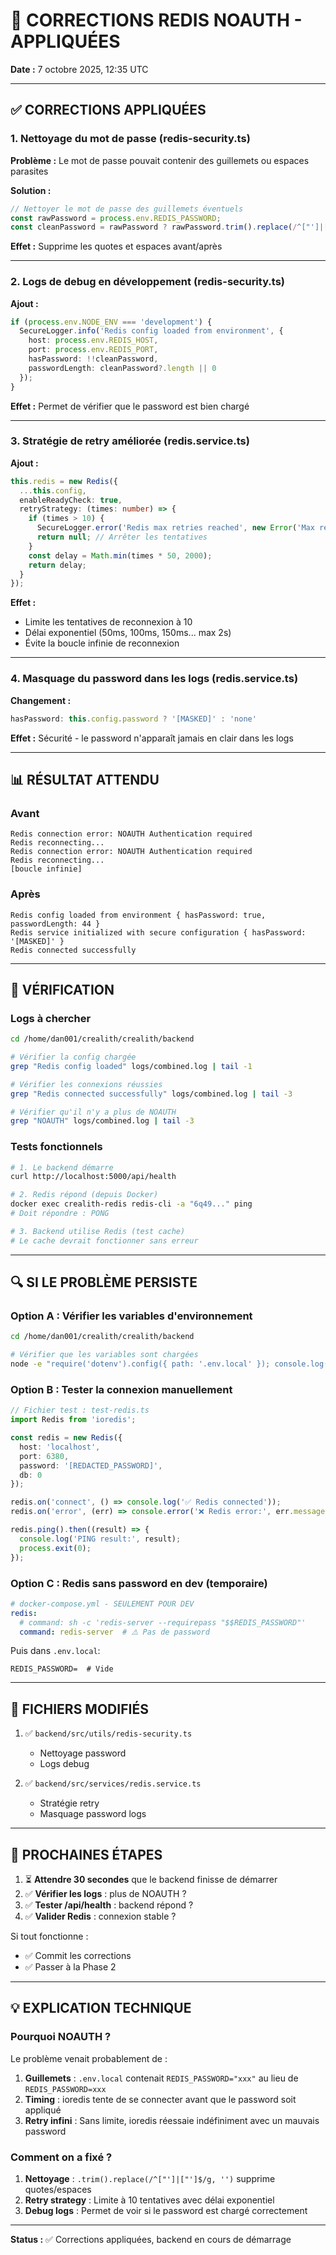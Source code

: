 # 🔧 CORRECTIONS REDIS NOAUTH - APPLIQUÉES

**Date :** 7 octobre 2025, 12:35 UTC

---

## ✅ CORRECTIONS APPLIQUÉES

### 1. Nettoyage du mot de passe (redis-security.ts)

**Problème :** Le mot de passe pouvait contenir des guillemets ou espaces parasites

**Solution :**
```typescript
// Nettoyer le mot de passe des guillemets éventuels
const rawPassword = process.env.REDIS_PASSWORD;
const cleanPassword = rawPassword ? rawPassword.trim().replace(/^["']|["']$/g, '') : undefined;
```

**Effet :** Supprime les quotes et espaces avant/après

---

### 2. Logs de debug en développement (redis-security.ts)

**Ajout :**
```typescript
if (process.env.NODE_ENV === 'development') {
  SecureLogger.info('Redis config loaded from environment', {
    host: process.env.REDIS_HOST,
    port: process.env.REDIS_PORT,
    hasPassword: !!cleanPassword,
    passwordLength: cleanPassword?.length || 0
  });
}
```

**Effet :** Permet de vérifier que le password est bien chargé

---

### 3. Stratégie de retry améliorée (redis.service.ts)

**Ajout :**
```typescript
this.redis = new Redis({
  ...this.config,
  enableReadyCheck: true,
  retryStrategy: (times: number) => {
    if (times > 10) {
      SecureLogger.error('Redis max retries reached', new Error('Max retries'));
      return null; // Arrêter les tentatives
    }
    const delay = Math.min(times * 50, 2000);
    return delay;
  }
});
```

**Effet :** 
- Limite les tentatives de reconnexion à 10
- Délai exponentiel (50ms, 100ms, 150ms... max 2s)
- Évite la boucle infinie de reconnexion

---

### 4. Masquage du password dans les logs (redis.service.ts)

**Changement :**
```typescript
hasPassword: this.config.password ? '[MASKED]' : 'none'
```

**Effet :** Sécurité - le password n'apparaît jamais en clair dans les logs

---

## 📊 RÉSULTAT ATTENDU

### Avant
```
Redis connection error: NOAUTH Authentication required
Redis reconnecting...
Redis connection error: NOAUTH Authentication required
Redis reconnecting...
[boucle infinie]
```

### Après  
```
Redis config loaded from environment { hasPassword: true, passwordLength: 44 }
Redis service initialized with secure configuration { hasPassword: '[MASKED]' }
Redis connected successfully
```

---

## 🧪 VÉRIFICATION

### Logs à chercher
```bash
cd /home/dan001/crealith/crealith/backend

# Vérifier la config chargée
grep "Redis config loaded" logs/combined.log | tail -1

# Vérifier les connexions réussies
grep "Redis connected successfully" logs/combined.log | tail -3

# Vérifier qu'il n'y a plus de NOAUTH
grep "NOAUTH" logs/combined.log | tail -3
```

### Tests fonctionnels
```bash
# 1. Le backend démarre
curl http://localhost:5000/api/health

# 2. Redis répond (depuis Docker)
docker exec crealith-redis redis-cli -a "6q49..." ping
# Doit répondre : PONG

# 3. Backend utilise Redis (test cache)
# Le cache devrait fonctionner sans erreur
```

---

## 🔍 SI LE PROBLÈME PERSISTE

### Option A : Vérifier les variables d'environnement
```bash
cd /home/dan001/crealith/crealith/backend

# Vérifier que les variables sont chargées
node -e "require('dotenv').config({ path: '.env.local' }); console.log('REDIS_PASSWORD:', process.env.REDIS_PASSWORD ? 'SET (length: ' + process.env.REDIS_PASSWORD.length + ')' : 'NOT SET')"
```

### Option B : Tester la connexion manuellement
```typescript
// Fichier test : test-redis.ts
import Redis from 'ioredis';

const redis = new Redis({
  host: 'localhost',
  port: 6380,
  password: '[REDACTED_PASSWORD]',
  db: 0
});

redis.on('connect', () => console.log('✅ Redis connected'));
redis.on('error', (err) => console.error('❌ Redis error:', err.message));

redis.ping().then((result) => {
  console.log('PING result:', result);
  process.exit(0);
});
```

### Option C : Redis sans password en dev (temporaire)
```yaml
# docker-compose.yml - SEULEMENT POUR DEV
redis:
  # command: sh -c 'redis-server --requirepass "$$REDIS_PASSWORD"'
  command: redis-server  # ⚠️ Pas de password
```

Puis dans `.env.local`:
```env
REDIS_PASSWORD=  # Vide
```

---

## 📝 FICHIERS MODIFIÉS

1. ✅ `backend/src/utils/redis-security.ts`
   - Nettoyage password
   - Logs debug

2. ✅ `backend/src/services/redis.service.ts`
   - Stratégie retry
   - Masquage password logs

---

## 🎯 PROCHAINES ÉTAPES

1. ⏳ **Attendre 30 secondes** que le backend finisse de démarrer
2. ✅ **Vérifier les logs** : plus de NOAUTH ?
3. ✅ **Tester /api/health** : backend répond ?
4. ✅ **Valider Redis** : connexion stable ?

Si tout fonctionne :
- ✅ Commit les corrections
- ✅ Passer à la Phase 2

---

## 💡 EXPLICATION TECHNIQUE

### Pourquoi NOAUTH ?

Le problème venait probablement de :
1. **Guillemets** : `.env.local` contenait `REDIS_PASSWORD="xxx"` au lieu de `REDIS_PASSWORD=xxx`
2. **Timing** : ioredis tente de se connecter avant que le password soit appliqué
3. **Retry infini** : Sans limite, ioredis réessaie indéfiniment avec un mauvais password

### Comment on a fixé ?

1. **Nettoyage** : `.trim().replace(/^["']|["']$/g, '')` supprime quotes/espaces
2. **Retry strategy** : Limite à 10 tentatives avec délai exponentiel
3. **Debug logs** : Permet de voir si le password est chargé correctement

---

**Status :** ✅ Corrections appliquées, backend en cours de démarrage

